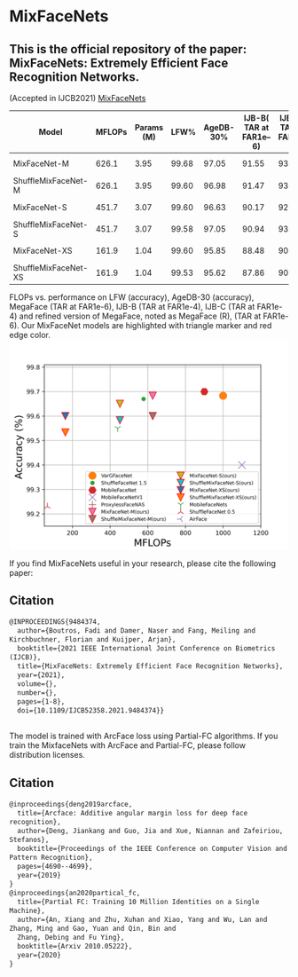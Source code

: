 # MixFaceNets



## This is the official repository of the paper: MixFaceNets: Extremely Efficient Face Recognition Networks.
(Accepted in IJCB2021)
[MixFaceNets](https://ieeexplore.ieee.org/abstract/document/9484374)




| Model  | MFLOPs |Params (M)|LFW%| AgeDB-30% |IJB-B( TAR at FAR1e–6) | IJB-C( TAR at FAR1e–6)| Pretrained model|
| ------------- | ------------- |------------- |------------- |------------- |------------- |------------- |------------- |
| MixFaceNet-M         | 626.1     | 3.95          | 99.68     | 97.05         | 91.55 | 93.42 |[pretrained-mode](https://www.dropbox.com/sh/xed46f1in818usz/AADj70TVHwvfu_m4aJ-jMPHva?dl=0) |
| ShuffleMixFaceNet-M   | 626.1     | 3.95         | 99.60      | 96.98        | 91.47 | 93.5  | [pretrained-mode](https://www.dropbox.com/sh/xed46f1in818usz/AADj70TVHwvfu_m4aJ-jMPHva?dl=0)|
| MixFaceNet-S         | 451.7     | 3.07         | 99.60    | 96.63         |90.17 | 92.30 | [pretrained-mode](https://www.dropbox.com/sh/xed46f1in818usz/AADj70TVHwvfu_m4aJ-jMPHva?dl=0) |
|ShuffleMixFaceNet-S   | 451.7     | 3.07         | 99.58     | 97.05        |90.94 | 93.08  | [pretrained-mode](https://www.dropbox.com/sh/xed46f1in818usz/AADj70TVHwvfu_m4aJ-jMPHva?dl=0)|
|MixFaceNet-XS        | 161.9     | 1.04          |99.60     | 95.85         | 88.48 | 90.73 |[pretrained-mode](https://www.dropbox.com/sh/xed46f1in818usz/AADj70TVHwvfu_m4aJ-jMPHva?dl=0) |
|ShuffleMixFaceNet-XS  | 161.9     | 1.04         | 99.53     | 95.62         |87.86 | 90.43 | [pretrained-mode](https://www.dropbox.com/sh/xed46f1in818usz/AADj70TVHwvfu_m4aJ-jMPHva?dl=0)|




FLOPs vs. performance on LFW (accuracy), AgeDB-30 (accuracy),  MegaFace (TAR at FAR1e-6), IJB-B (TAR at FAR1e-4),  IJB-C (TAR at FAR1e-4) and refined version of MegaFace, noted as MegaFace (R), (TAR at FAR1e-6). Our MixFaceNet models are highlighted with triangle marker and red edge color.
![LFW](https://raw.githubusercontent.com/fdbtrs/mixfacenets/main/images/lfw.png)


If you find MixFaceNets useful in your research, please cite the following paper:


## Citation
```
@INPROCEEDINGS{9484374,
  author={Boutros, Fadi and Damer, Naser and Fang, Meiling and Kirchbuchner, Florian and Kuijper, Arjan},
  booktitle={2021 IEEE International Joint Conference on Biometrics (IJCB)}, 
  title={MixFaceNets: Extremely Efficient Face Recognition Networks}, 
  year={2021},
  volume={},
  number={},
  pages={1-8},
  doi={10.1109/IJCB52358.2021.9484374}}


```
The model is trained with ArcFace loss using Partial-FC algorithms.
If you train the MixfaceNets with ArcFace and  Partial-FC, please follow distribution licenses. 


## Citation
```
@inproceedings{deng2019arcface,
  title={Arcface: Additive angular margin loss for deep face recognition},
  author={Deng, Jiankang and Guo, Jia and Xue, Niannan and Zafeiriou, Stefanos},
  booktitle={Proceedings of the IEEE Conference on Computer Vision and Pattern Recognition},
  pages={4690--4699},
  year={2019}
}
@inproceedings{an2020partical_fc,
  title={Partial FC: Training 10 Million Identities on a Single Machine},
  author={An, Xiang and Zhu, Xuhan and Xiao, Yang and Wu, Lan and Zhang, Ming and Gao, Yuan and Qin, Bin and
  Zhang, Debing and Fu Ying},
  booktitle={Arxiv 2010.05222},
  year={2020}
}
```
